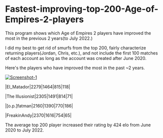 # Fastest-improving-top-200-Age-of-Empires-2-players
This program shows which Age of Empires 2 players have improved the most in the previous 2 years(to July 2022.)

I did my best to get rid of smurfs from the top 200, fairly characterize returning players(Jordan, Chris, etc.), and not include the first 100 matches of each account as long as the account was created after June 2020.

Here's the players who have improved the most in the past ~2 years.

<a href="https://ibb.co/hf23JHk"><img src="https://i.ibb.co/RyQRkP1/Screenshot-1.png" alt="Screenshot-1" border="0"></a>

|El_Matador|2279|1464|815|118| 

|The Illusionist|2305|1491|814|71| 

|[o.p.]fatman|2160|1390|770|186| 

|FreakinAndy|2370|1616|754|65|

The average top 200 player increased their rating by 424 elo from June 2020 to July 2022.

